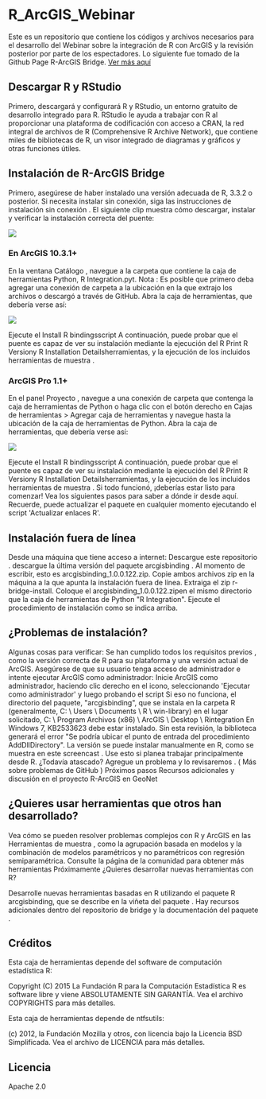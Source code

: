 # R_ArcGIS_Webinar
Este es un repositorio que contiene los códigos y archivos necesarios para el desarrollo del Webinar sobre la integración de R con ArcGIS y la revisión posterior por parte de los espectadores. Lo siguiente fue tomado de la Github Page R-ArcGIS Bridge. [Ver más aquí](https://r-arcgis.github.io/)

## Descargar R y RStudio
Primero, descargará y configurará R y RStudio, un entorno gratuito de desarrollo integrado para R. RStudio le ayuda a trabajar con R al proporcionar una plataforma de codificación con acceso a CRAN, la red integral de archivos de R (Comprehensive R Archive Network), que contiene miles de bibliotecas de R, un visor integrado de diagramas y gráficos y otras funciones útiles. 

## Instalación de R-ArcGIS Bridge
Primero, asegúrese de haber instalado una versión adecuada de R, 3.3.2 o posterior.
Si necesita instalar sin conexión, siga las instrucciones de instalación sin conexión .
El siguiente clip muestra cómo descargar, instalar y verificar la instalación correcta del puente:

![](https://github.com/R-ArcGIS/r-bridge-install/blob/master/img/r-install-from-pyt.gif)

### En ArcGIS 10.3.1+
En la ventana Catálogo , navegue a la carpeta que contiene la caja de herramientas Python, R Integration.pyt. Nota : Es posible que primero deba agregar una conexión de carpeta a la ubicación en la que extrajo los archivos o descargó a través de GitHub.
Abra la caja de herramientas, que debería verse así:

![](https://github.com/R-ArcGIS/r-bridge-install/blob/master/img/r-bridge-install-pro.png)


Ejecute el Install R bindingsscript A continuación, puede probar que el puente es capaz de ver su instalación mediante la ejecución del R Print R Versiony R Installation Detailsherramientas, y la ejecución de los incluidos herramientas de muestra .

### ArcGIS Pro 1.1+

En el panel Proyecto , navegue a una conexión de carpeta que contenga la caja de herramientas de Python o haga clic con el botón derecho en Cajas de herramientas > Agregar caja de herramientas y navegue hasta la ubicación de la caja de herramientas de Python.
Abra la caja de herramientas, que debería verse así:

![](https://github.com/R-ArcGIS/r-bridge-install/blob/master/img/r-bridge-install-pro.png)

Ejecute el Install R bindingsscript A continuación, puede probar que el puente es capaz de ver su instalación mediante la ejecución del R Print R Versiony R Installation Detailsherramientas, y la ejecución de los incluidos herramientas de muestra .
Si todo funcionó, ¡deberías estar listo para comenzar! Vea los siguientes pasos para saber a dónde ir desde aquí. Recuerde, puede actualizar el paquete en cualquier momento ejecutando el script 'Actualizar enlaces R'.

## Instalación fuera de línea
Desde una máquina que tiene acceso a internet:
Descargue este repositorio .
descargue la última versión del paquete arcgisbinding . Al momento de escribir, esto es arcgisbinding_1.0.0.122.zip.
Copie ambos archivos zip en la máquina a la que apunta la instalación fuera de línea. Extraiga el zip r-bridge-install. Coloque el arcgisbinding_1.0.0.122.zipen el mismo directorio que la caja de herramientas de Python "R Integration".
Ejecute el procedimiento de instalación como se indica arriba.

## ¿Problemas de instalación?

Algunas cosas para verificar:
Se han cumplido todos los requisitos previos , como la versión correcta de R para su plataforma y una versión actual de ArcGIS.
Asegúrese de que su usuario tenga acceso de administrador e intente ejecutar ArcGIS como administrador:
Inicie ArcGIS como administrador, haciendo clic derecho en el icono, seleccionando 'Ejecutar como administrador' y luego probando el script
Si eso no funciona, el directorio del paquete, "arcgisbinding", que se instala en la carpeta R (generalmente, C: \ Users <username> \ Documents \ R \ win-library) en el lugar solicitado, C: \ Program Archivos (x86) \ ArcGIS \ Desktop \ Rintegration
En Windows 7, KB2533623 debe estar instalado. Sin esta revisión, la biblioteca generará el error "Se podría ubicar el punto de entrada del procedimiento AddDllDirectory".
La versión se puede instalar manualmente en R, como se muestra en este screencast . Use esto si planea trabajar principalmente desde R.
¿Todavía atascado? Agregue un problema y lo revisaremos . ( Más sobre problemas de GitHub )
Próximos pasos
Recursos adicionales y discusión en el proyecto R-ArcGIS en GeoNet

## ¿Quieres usar herramientas que otros han desarrollado?

Vea cómo se pueden resolver problemas complejos con R y ArcGIS en las Herramientas de muestra , como la agrupación basada en modelos y la combinación de modelos paramétricos y no paramétricos con regresión semiparamétrica.
Consulte la página de la comunidad para obtener más herramientas Próximamente
¿Quieres desarrollar nuevas herramientas con R?

Desarrolle nuevas herramientas basadas en R utilizando el paquete R arcgisbinding, que se describe en la viñeta del paquete . Hay recursos adicionales dentro del repositorio de bridge y la documentación del paquete .

## Créditos
Esta caja de herramientas depende del software de computación estadística R:

Copyright (C) 2015 La Fundación R para la Computación Estadística R es software libre y viene ABSOLUTAMENTE SIN GARANTÍA. Vea el archivo COPYRIGHTS para más detalles.

Esta caja de herramientas depende de ntfsutils:

(c) 2012, la Fundación Mozilla y otros, con licencia bajo la Licencia BSD Simplificada. Vea el archivo de LICENCIA para más detalles.

## Licencia
Apache 2.0
